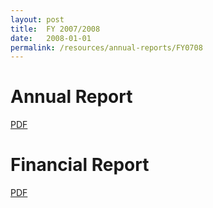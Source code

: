 ```yaml
---
layout: post
title:  FY 2007/2008
date:   2008-01-01
permalink: /resources/annual-reports/FY0708
---
```


# **Annual Report**
[PDF](/resources/annual-reports/files/Sentosa_AR_0708.pdf)


# **Financial Report**
[PDF](/resources/annual-reports/files/Sentosa_AR_0708_Financial_Report.pdf)